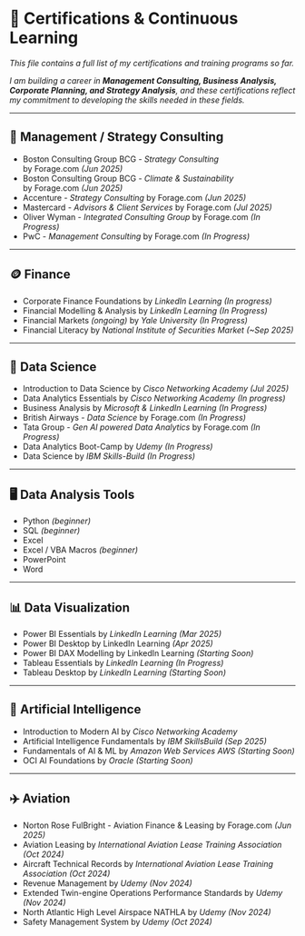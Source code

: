 # 📜 Certifications & Continuous Learning

*This file contains a full list of my certifications and training programs so far.*

*I am building a career in **Management Consulting, Business Analysis, Corporate Planning, and Strategy Analysis**, and these certifications reflect my commitment to developing the skills needed in these fields.*
 
---

## 💼 Management / Strategy Consulting
- Boston Consulting Group BCG - *Strategy Consulting*  <br> by Forage.com *(Jun 2025)*
- Boston Consulting Group BCG - *Climate & Sustainability* <br> by Forage.com *(Jun 2025)* 
- Accenture - *Strategy Consulting* by Forage.com *(Jun 2025)*
- Mastercard - *Advisors & Client Services* by Forage.com *(Jul 2025)* 
- Oliver Wyman - *Integrated Consulting Group* by Forage.com *(In Progress)*
- PwC - *Management Consulting* by Forage.com *(In Progress)* 

---

## 🪙 Finance
- Corporate Finance Foundations by *LinkedIn Learning* *(In progress)* 
- Financial Modelling & Analysis by *LinkedIn Learning* *(In Progress)*
- Financial Markets *(ongoing)* by *Yale University* *(In Progress)*
- Financial Literacy by *National Institute of Securities Market* *(~Sep 2025)*

 ---

## 📡 Data Science
- Introduction to Data Science by *Cisco Networking Academy* *(Jul 2025)*
- Data Analytics Essentials by *Cisco Networking Academy* *(In progress)*
- Business Analysis by *Microsoft & LinkedIn Learning*  *(In Progress)* 
- British Airways - *Data Science* by Forage.com *(In Progress)*
- Tata Group - *Gen AI powered Data Analytics* by Forage.com *(In Progress)*
- Data Analytics Boot-Camp by *Udemy* *(In Progress)*
- Data Science by *IBM Skills-Build* *(In Progress)*

---

## 🖥️ Data Analysis Tools
- Python *(beginner)*
- SQL *(beginner)*
- Excel 
- Excel / VBA Macros *(beginner)*
- PowerPoint
- Word

---

## 📊 Data Visualization
- Power BI Essentials by *LinkedIn Learning* *(Mar 2025)*
- Power BI Desktop by LinkedIn Learning *(Apr 2025)*
- Power BI DAX Modelling by LinkedIn Learning *(Starting Soon)*
- Tableau Essentials by *LinkedIn Learning* *(In Progress)*
- Tableau Desktop by *LinkedIn Learning* *(Starting Soon)*

---

## 🤖 Artificial Intelligence
- Introduction to Modern AI by *Cisco Networking Academy*
- Artificial Intelligence Fundamentals by *IBM SkillsBuild* *(Sep 2025)*
- Fundamentals of AI & ML by *Amazon Web Services AWS* *(Starting Soon)*
- OCI AI Foundations by *Oracle* *(Starting Soon)*

---

## ✈️ Aviation
- Norton Rose FulBright - Aviation Finance & Leasing by Forage.com *(Jun 2025)*
- Aviation Leasing by *International Aviation Lease Training Association* *(Oct 2024)* 
- Aircraft Technical Records by *International Aviation Lease Training Association* *(Oct 2024)* 
- Revenue Management by *Udemy* *(Nov 2024)*  
- Extended Twin-engine Operations Performance Standards by *Udemy* *(Nov 2024)*
- North Atlantic High Level Airspace NATHLA by *Udemy* *(Nov 2024)*
- Safety Management System by *Udemy* *(Oct 2024)*
